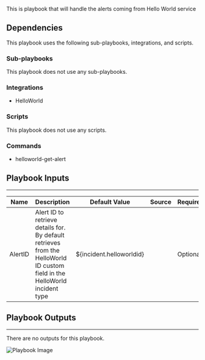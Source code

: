 This is playbook that will handle the alerts coming from Hello World service

## Dependencies
This playbook uses the following sub-playbooks, integrations, and scripts.

### Sub-playbooks
This playbook does not use any sub-playbooks.

### Integrations
* HelloWorld

### Scripts
This playbook does not use any scripts.

### Commands
* helloworld-get-alert

## Playbook Inputs
---

| **Name** | **Description** | **Default Value** | **Source** | **Required** |
| --- | --- | --- | --- | --- |
| AlertID | Alert ID to retrieve details for. By default retrieves from the HelloWorld ID custom field in the HelloWorld incident type | ${incident.helloworldid} |  | Optional |

## Playbook Outputs
---
There are no outputs for this playbook.

![Playbook Image](https://raw.githubusercontent.com/cvescan/cvescan/6bbd43a604ed992299a9db196509006da8414cf3/Packs/HelloWorld/doc_files/Handle_Hello_World_Alert.png)
